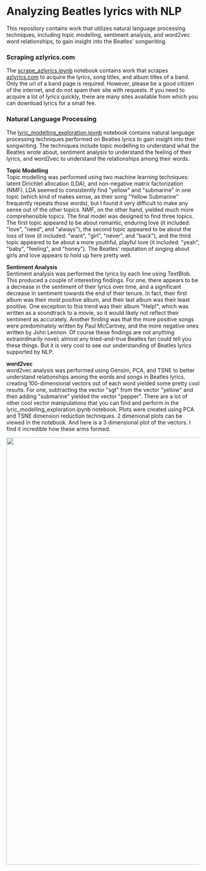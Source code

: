 # Analyzing Beatles lyrics with NLP

This repository contains work that utilizes natural language processing techniques, including topic modelling, sentiment analysis, and word2vec word relationships, to gain insight into the Beatles' songwriting.


### Scraping azlyrics.com
The [scrape_azlyrics.ipynb](https://github.com/kekatzmann/beatles_lyrics/blob/master/notebooks/scrape_azlyrics.ipynb) notebook contains work that scrapes [azlyrics.com](http://www.azlyrics.com/) to acquire the lyrics, song titles, and album titles of a band. Only the url of a band page is required. However, please be a good citizen of the internet, and do not spam their site with requests. If you need to acquire a lot of lyrics quickly, there are many sites available from which you can download lyrics for a small fee.


### Natural Language Processing
The [lyric_modelling_exploration.ipynb](https://github.com/kekatzmann/beatles_lyrics/blob/master/notebooks/lyric_modelling_exploration.ipynb) notebook contains natural language processing techniques performed on Beatles lyrics to gain insight into their songwriting. The techniques include topic modelling to understand what the Beatles wrote about, sentiment analysis to understand the feeling of their lyrics, and word2vec to understand the relationships among their words.

<b>Topic Modelling</b><br>
Topic modelling was performed using two machine learning techniques: latent Dirichlet allocation (LDA), and non-negative matrix factorization (NMF). LDA seemed to consistently find "yellow" and "submarine" in one topic (which kind of makes sense, as their song "Yellow Submarine" frequently repeats those words), but I found it very difficult to make any sense out of the other topics. NMF, on the other hand, yielded much more comprehensible topics. The final model was designed to find three topics. The first topic appeared to be about romantic, enduring love (it included: "love", "need", and "always"), the second topic appeared to be about the loss of love (it included: "want", "girl", "never", and "back"), and the third topic appeared to be about a more youthful, playful love (it included: "yeah", "baby", "feeling", and "honey"). The Beatles' reputation of singing about girls and love appears to hold up here pretty well.

<b>Sentiment Analysis</b><br>
Sentiment analysis was performed the lyrics by each line using TextBlob. This produced a couple of interesting findings. For one, there appears to be a decrease in the sentiment of their lyrics over time, and a significant decrease in sentiment towards the end of their tenure. In fact, their first album was their most positive album, and their last album was their least positive. One exception to this trend was their album "Help!", which was written as a soundtrack to a movie, so it would likely not reflect their sentiment as accurately. Another finding was that the more positive songs were predominately written by Paul McCartney, and the more negative ones written by John Lennon. Of course these findings are not anything extraordinarily novel; almost any tried-and-true Beatles fan could tell you these things. But it is very cool to see our understanding of Beatles lyrics supported by NLP.

<b>word2vec</b><br>
word2vec analysis was performed using Gensim, PCA, and TSNE to better understand relationships among the words and songs in Beatles lyrics. creating 100-dimensional vectors out of each word yielded some pretty cool results. For one, subtracting the vector "sgt" from the vector "yellow" and then adding "submarine" yielded the vector "pepper". There are a lot of other cool vector manipulations that you can find and perform in the lyric_modelling_exploration.ipynb notebook. Plots were created using PCA and TSNE dimension reduction techniques. 2 dimenional plots can be viewed in the notebook. And here is a 3 dimensional plot of the vectors. I find it incredible how these arms formed.

<div>
    <a href="https://plot.ly/~kekatzmann/1/?share_key=6T9Ho51vrZCjBnsM76VRtF" target="_blank" title="Plot 1" style="display: block; text-align: center;"><img src="https://plot.ly/~kekatzmann/1.png?share_key=6T9Ho51vrZCjBnsM76VRtF" alt="Plot 1" style="max-width: 100%;width: 1114px;"  width="1114" onerror="this.onerror=null;this.src='https://plot.ly/404.png';" /></a>
    <script data-plotly="kekatzmann:1" sharekey-plotly="6T9Ho51vrZCjBnsM76VRtF" src="https://plot.ly/embed.js" async></script>
</div>
